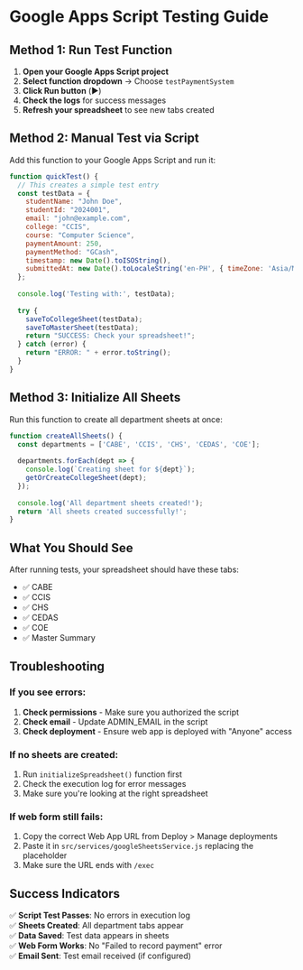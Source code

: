 # Google Apps Script Testing Guide

## Method 1: Run Test Function

1. **Open your Google Apps Script project**
2. **Select function dropdown** → Choose `testPaymentSystem`
3. **Click Run button** (▶️)
4. **Check the logs** for success messages
5. **Refresh your spreadsheet** to see new tabs created

## Method 2: Manual Test via Script

Add this function to your Google Apps Script and run it:

```javascript
function quickTest() {
  // This creates a simple test entry
  const testData = {
    studentName: "John Doe",
    studentId: "2024001", 
    email: "john@example.com",
    college: "CCIS",
    course: "Computer Science",
    paymentAmount: 250,
    paymentMethod: "GCash",
    timestamp: new Date().toISOString(),
    submittedAt: new Date().toLocaleString('en-PH', { timeZone: 'Asia/Manila' })
  };
  
  console.log('Testing with:', testData);
  
  try {
    saveToCollegeSheet(testData);
    saveToMasterSheet(testData);
    return "SUCCESS: Check your spreadsheet!";
  } catch (error) {
    return "ERROR: " + error.toString();
  }
}
```

## Method 3: Initialize All Sheets

Run this function to create all department sheets at once:

```javascript
function createAllSheets() {
  const departments = ['CABE', 'CCIS', 'CHS', 'CEDAS', 'COE'];
  
  departments.forEach(dept => {
    console.log(`Creating sheet for ${dept}`);
    getOrCreateCollegeSheet(dept);
  });
  
  console.log('All department sheets created!');
  return 'All sheets created successfully!';
}
```

## What You Should See

After running tests, your spreadsheet should have these tabs:
- ✅ CABE
- ✅ CCIS  
- ✅ CHS
- ✅ CEDAS
- ✅ COE
- ✅ Master Summary

## Troubleshooting

### If you see errors:
1. **Check permissions** - Make sure you authorized the script
2. **Check email** - Update ADMIN_EMAIL in the script
3. **Check deployment** - Ensure web app is deployed with "Anyone" access

### If no sheets are created:
1. Run `initializeSpreadsheet()` function first
2. Check the execution log for error messages
3. Make sure you're looking at the right spreadsheet

### If web form still fails:
1. Copy the correct Web App URL from Deploy > Manage deployments
2. Paste it in `src/services/googleSheetsService.js` replacing the placeholder
3. Make sure the URL ends with `/exec`

## Success Indicators

✅ **Script Test Passes**: No errors in execution log  
✅ **Sheets Created**: All department tabs appear  
✅ **Data Saved**: Test data appears in sheets  
✅ **Web Form Works**: No "Failed to record payment" error  
✅ **Email Sent**: Test email received (if configured)

















